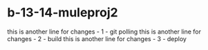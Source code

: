 # b-13-14-muleproj2
this is another line for changes - 1 - git polling
this is another line for changes - 2 - build
this is another line for changes - 3 - deploy
